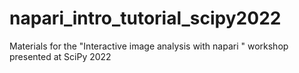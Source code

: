 # napari_intro_tutorial_scipy2022
Materials for the "Interactive image analysis with napari " workshop presented at SciPy 2022
